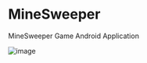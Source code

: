 # MineSweeper
MineSweeper Game Android Application


![image](https://user-images.githubusercontent.com/70897603/144361726-799c8520-c87a-4686-abdf-91ff7179ce6e.png)
